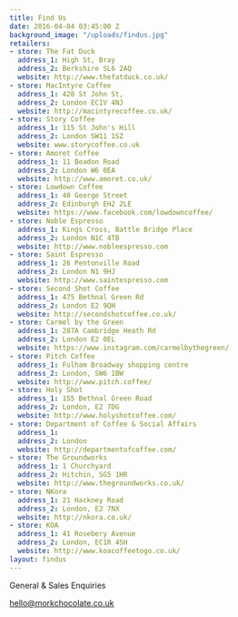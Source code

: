 ```yaml
---
title: Find Us
date: 2016-04-04 03:45:00 Z
background_image: "/uploads/findus.jpg"
retailers:
- store: The Fat Duck
  address_1: High St, Bray
  address_2: Berkshire SL6 2AQ
  website: http://www.thefatduck.co.uk/
- store: MacIntyre Coffee
  address_1: 428 St John St,
  address_2: London EC1V 4NJ
  website: http://macintyrecoffee.co.uk/
- store: Story Coffee
  address_1: 115 St John's Hill
  address_2: London SW11 1SZ
  website: www.storycoffee.co.uk
- store: Amoret Coffee
  address_1: 11 Beadon Road
  address_2: London W6 0EA
  website: http://www.amoret.co.uk/
- store: Lowdown Coffee
  address_1: 40 George Street
  address_2: Edinburgh EH2 2LE
  website: https://www.facebook.com/lowdowncoffee/
- store: Noble Espresso
  address_1: Kings Cross, Battle Bridge Place
  address_2: London N1C 4TB
  website: http://www.nobleespresso.com
- store: Saint Espresso
  address_1: 26 Pentonville Road
  address_2: London N1 9HJ
  website: http://www.saintespresso.com
- store: Second Shot Coffee
  address_1: 475 Bethnal Green Rd
  address_2: London E2 9QH
  website: http://secondshotcoffee.co.uk/
- store: Carmel by the Green
  address_1: 287A Cambridge Heath Rd
  address_2: London E2 0EL
  website: https://www.instagram.com/carmelbythegreen/
- store: Pitch Coffee
  address_1: Fulham Broadway shopping centre
  address_2: London, SW6 1BW
  website: http://www.pitch.coffee/
- store: Holy Shot
  address_1: 155 Bethnal Green Road
  address_2: London, E2 7DG
  website: http://www.holyshotcoffee.com/
- store: Department of Coffee & Social Affairs
  address_1: 
  address_2: London
  website: http://departmentofcoffee.com/
- store: The Groundworks
  address_1: 1 Churchyard
  address_2: Hitchin, SG5 1HR
  website: http://www.thegroundworks.co.uk/
- store: NKora
  address_1: 21 Hackney Road
  address_2: London, E2 7NX
  website: http://nkora.co.uk/
- store: KOA
  address_1: 41 Rosebery Avenue
  address_2: London, EC1R 4SH
  website: http://www.koacoffeetogo.co.uk/
layout: findus
---
```


General & Sales Enquiries


[hello@morkchocolate.co.uk](mailto:hello@morkchocolate.co.uk)

